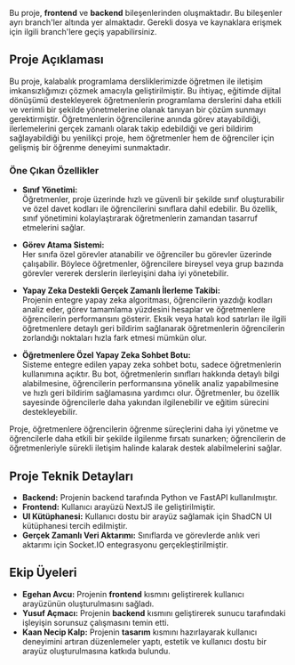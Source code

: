 Bu proje, **frontend** ve **backend** bileşenlerinden oluşmaktadır. Bu bileşenler ayrı branch'ler altında yer almaktadır. Gerekli dosya ve kaynaklara erişmek için ilgili branch'lere geçiş yapabilirsiniz.

## Proje Açıklaması

Bu proje, kalabalık programlama dersliklerimizde öğretmen ile iletişim imkansızlığımızı çözmek amacıyla geliştirilmiştir. Bu ihtiyaç, eğitimde dijital dönüşümü destekleyerek öğretmenlerin programlama derslerini daha etkili ve verimli bir şekilde yönetmelerine olanak tanıyan bir çözüm sunmayı gerektirmiştir. Öğretmenlerin öğrencilerine anında görev atayabildiği, ilerlemelerini gerçek zamanlı olarak takip edebildiği ve geri bildirim sağlayabildiği bu yenilikçi proje, hem öğretmenler hem de öğrenciler için gelişmiş bir öğrenme deneyimi sunmaktadır.

### Öne Çıkan Özellikler

- **Sınıf Yönetimi:**  
  Öğretmenler, proje üzerinde hızlı ve güvenli bir şekilde sınıf oluşturabilir ve özel davet kodları ile öğrencilerini sınıflara dahil edebilir. Bu özellik, sınıf yönetimini kolaylaştırarak öğretmenlerin zamandan tasarruf etmelerini sağlar.

- **Görev Atama Sistemi:**  
  Her sınıfa özel görevler atanabilir ve öğrenciler bu görevler üzerinde çalışabilir. Böylece öğretmenler, öğrencilere bireysel veya grup bazında görevler vererek derslerin ilerleyişini daha iyi yönetebilir.

- **Yapay Zeka Destekli Gerçek Zamanlı İlerleme Takibi:**  
  Projenin entegre yapay zeka algoritması, öğrencilerin yazdığı kodları analiz eder, görev tamamlama yüzdesini hesaplar ve öğretmenlere öğrencilerin performansını gösterir. Eksik veya hatalı kod satırları ile ilgili öğretmenlere detaylı geri bildirim sağlanarak öğretmenlerin öğrencilerin zorlandığı noktaları hızla fark etmesi mümkün olur.

- **Öğretmenlere Özel Yapay Zeka Sohbet Botu:**  
  Sisteme entegre edilen yapay zeka sohbet botu, sadece öğretmenlerin kullanımına açıktır. Bu bot, öğretmenlerin sınıfları hakkında detaylı bilgi alabilmesine, öğrencilerin performansına yönelik analiz yapabilmesine ve hızlı geri bildirim sağlamasına yardımcı olur. Öğretmenler, bu özellik sayesinde öğrencilerle daha yakından ilgilenebilir ve eğitim sürecini destekleyebilir.

Proje, öğretmenlere öğrencilerin öğrenme süreçlerini daha iyi yönetme ve öğrencilerle daha etkili bir şekilde ilgilenme fırsatı sunarken; öğrencilerin de öğretmenleriyle sürekli iletişim halinde kalarak destek alabilmelerini sağlar.

## Proje Teknik Detayları

- **Backend:** Projenin backend tarafında Python ve FastAPI kullanılmıştır.
- **Frontend:** Kullanıcı arayüzü NextJS ile geliştirilmiştir.
- **UI Kütüphanesi:** Kullanıcı dostu bir arayüz sağlamak için ShadCN UI kütüphanesi tercih edilmiştir.
- **Gerçek Zamanlı Veri Aktarımı:** Sınıflarda ve görevlerde anlık veri aktarımı için Socket.IO entegrasyonu gerçekleştirilmiştir.

## Ekip Üyeleri

- **Egehan Avcu:** Projenin **frontend** kısmını geliştirerek kullanıcı arayüzünün oluşturulmasını sağladı.
- **Yusuf Açmacı:** Projenin **backend** kısmını geliştirerek sunucu tarafındaki işleyişin sorunsuz çalışmasını temin etti.
- **Kaan Necip Kalp:** Projenin **tasarım** kısmını hazırlayarak kullanıcı deneyimini artıran düzenlemeler yaptı, estetik ve kullanıcı dostu bir arayüz oluşturulmasına katkıda bulundu.
